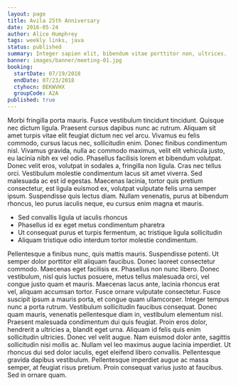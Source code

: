 ```yaml
---
layout: page
title: Avila 25th Anniversary
date: 2016-05-24
author: Alice Humphrey
tags: weekly links, java
status: published
summary: Integer sapien elit, bibendum vitae porttitor non, ultrices.
banner: images/banner/meeting-01.jpg
booking:
  startDate: 07/19/2018
  endDate: 07/23/2018
  ctyhocn: BEKWVHX
  groupCode: A2A
published: true
---
```

Morbi fringilla porta mauris. Fusce vestibulum tincidunt tincidunt. Quisque nec dictum ligula. Praesent cursus dapibus nunc ac rutrum. Aliquam sit amet turpis vitae elit feugiat dictum nec vel arcu. Vivamus eu felis commodo, cursus lacus nec, sollicitudin enim. Donec finibus condimentum nisl. Vivamus gravida, nulla ac commodo maximus, velit elit vehicula justo, eu lacinia nibh ex vel odio. Phasellus facilisis lorem et bibendum volutpat. Donec velit eros, volutpat in sodales a, fringilla non ligula. Cras nec tellus orci. Vestibulum molestie condimentum lacus sit amet viverra. Sed malesuada ac est id egestas. Maecenas lacinia, tortor quis pretium consectetur, est ligula euismod ex, volutpat vulputate felis urna semper ipsum. Suspendisse quis lectus diam. Nullam venenatis, purus at bibendum rhoncus, leo purus iaculis neque, eu cursus enim magna et mauris.

* Sed convallis ligula ut iaculis rhoncus
* Phasellus id ex eget metus condimentum pharetra
* Ut consequat purus et turpis fermentum, ac tristique ligula sollicitudin
* Aliquam tristique odio interdum tortor molestie condimentum.

Pellentesque a finibus nunc, quis mattis mauris. Suspendisse potenti. Ut semper dolor porttitor elit aliquam faucibus. Donec laoreet consectetur commodo. Maecenas eget facilisis ex. Phasellus non nunc libero. Donec vestibulum, nisl quis luctus posuere, metus tellus malesuada orci, vel congue justo quam et mauris. Maecenas lacus ante, lacinia rhoncus erat vel, aliquam accumsan tortor. Fusce ornare vulputate consectetur. Fusce suscipit ipsum a mauris porta, et congue quam ullamcorper. Integer tempus nunc a porta rutrum.
Vestibulum sollicitudin faucibus consequat. Donec quam mauris, venenatis pellentesque diam in, vestibulum elementum nisl. Praesent malesuada condimentum dui quis feugiat. Proin eros dolor, hendrerit a ultricies a, blandit eget urna. Aliquam id felis quis enim sollicitudin ultricies. Donec vel velit augue. Nam euismod dolor ante, sagittis sollicitudin nisi mollis ac. Nullam vel leo maximus augue lacinia imperdiet. Ut rhoncus dui sed dolor iaculis, eget eleifend libero convallis. Pellentesque gravida dapibus vestibulum. Pellentesque imperdiet augue ac massa semper, at feugiat risus pretium. Proin consequat varius justo at faucibus. Sed in ornare quam.
